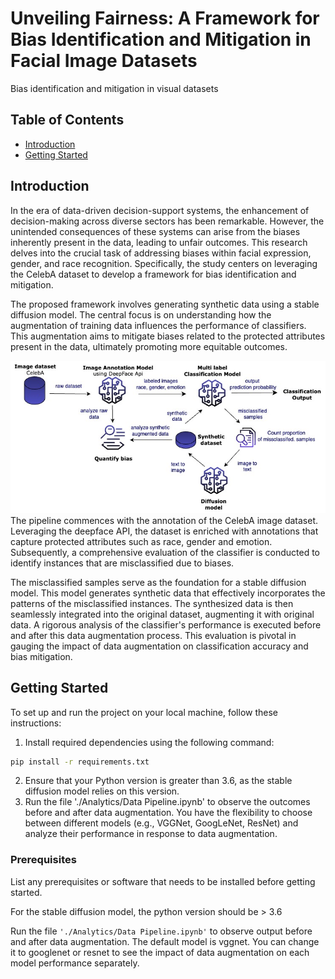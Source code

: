 # Unveiling Fairness: A Framework for Bias Identification and Mitigation in Facial Image Datasets

Bias identification and mitigation in visual datasets

## Table of Contents

- [Introduction](#introduction)
- [Getting Started](#getting-started)

## Introduction

In the era of data-driven decision-support systems, the enhancement of decision-making across diverse sectors has been remarkable. However, the unintended consequences of these systems can arise from the biases inherently present in the data, leading to unfair outcomes. This research delves into the crucial task of addressing biases within facial expression, gender, and race recognition. Specifically, the study centers on leveraging the CelebA dataset to develop a framework for bias identification and mitigation.

The proposed framework involves generating synthetic data using a stable diffusion model. The central focus is on understanding how the augmentation of training data influences the performance of classifiers. This augmentation aims to mitigate biases related to the protected attributes present in the data, ultimately promoting more equitable outcomes.

<div style="text-align: center;">
    <img src="./architecture.jpg" alt="Architecture" />
</div>
The pipeline commences with the annotation of the CelebA image dataset. Leveraging the deepface API, the dataset is enriched with annotations that capture protected attributes such as race, gender and emotion. Subsequently, a comprehensive evaluation of the classifier is conducted to identify instances that are misclassified due to biases.

The misclassified samples serve as the foundation for a stable diffusion model. This model generates synthetic data that effectively incorporates the patterns of the misclassified instances. The synthesized data is then seamlessly integrated into the original dataset, augmenting it with original data. A rigorous analysis of the classifier's performance is executed before and after this data augmentation process. This evaluation is pivotal in gauging the impact of data augmentation on classification accuracy and bias mitigation.

## Getting Started

To set up and run the project on your local machine, follow these instructions:

1. Install required dependencies using the following command:

```bash
pip install -r requirements.txt
```
2. Ensure that your Python version is greater than 3.6, as the stable diffusion model relies on this version.
3. Run the file './Analytics/Data Pipeline.ipynb' to observe the outcomes before and after data augmentation. You have the flexibility to choose between different models (e.g., VGGNet, GoogLeNet, ResNet) and analyze their performance in response to data augmentation.


### Prerequisites

List any prerequisites or software that needs to be installed before getting started.

For the stable diffusion model, the python version should be > 3.6

Run the file  `'./Analytics/Data Pipeline.ipynb'` to observe output before and after data augmentation. The default model is vggnet. You can change it to googlenet or resnet to see the impact of data augmentation on each model performance separately.


